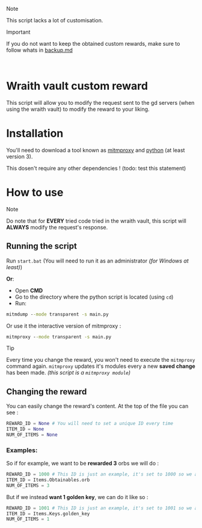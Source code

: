 > [!NOTE]  
> This script lacks a lot of customisation.

> [!IMPORTANT]
> If you do not want to keep the obtained custom rewards, make sure to follow whats in [backup.md](./backup.md)

<br>

# Wraith vault custom reward

This script will allow you to modify the request sent to the gd servers (when using the wraith vault) to modify the reward to your liking.

# Installation

You'll need to download a tool known as [mitmproxy](https://mitmproxy.org/) and [python](https://www.python.org/) (at least version 3).

This dosen't require any other dependencies ! (todo: test this statement)

# How to use

> [!NOTE]  
> Do note that for **EVERY** tried code tried in the wraith vault, this script will **ALWAYS** modify the request's response.

## Running the script

Run `start.bat` (You will need to run it as an administrator *(for Windows at least)*)

**Or**:
- Open **CMD**
- Go to the directory where the python script is located (using `cd`)
- Run:

[comment]: <> (Using `python` syntaxing because uhhh colors)
```cmd
mitmdump --mode transparent -s main.py
```

Or use it the interactive version of mitmproxy :

```cmd
mitmproxy --mode transparent -s main.py
```

> [!TIP]
> Every time you change the reward, you won't need to execute the `mitmproxy` command again. `mitmproxy` updates it's modules every a new **saved change** has been made.
> *(this script is a `mitmproxy module`)*

## Changing the reward

You can easily change the reward's content. At the top of the file you can see :

```py
REWARD_ID = None # You will need to set a unique ID every time
ITEM_ID = None
NUM_OF_ITEMS = None
```

### Examples:

So if for example, we want to be **rewarded 3** orbs we will do :

```py
REWARD_ID = 1000 # This ID is just an example, it's set to 1000 so we are sure it won't ever conflict with the 'official' rewards
ITEM_ID = Items.Obtainables.orb
NUM_OF_ITEMS = 3
```

But if we instead **want 1 golden key**, we can do it like so :

```py
REWARD_ID = 1001 # This ID is just an example, it's set to 1001 so we are sure it won't ever conflict with the 'official' rewards
ITEM_ID = Items.Keys.golden_key
NUM_OF_ITEMS = 1
```

